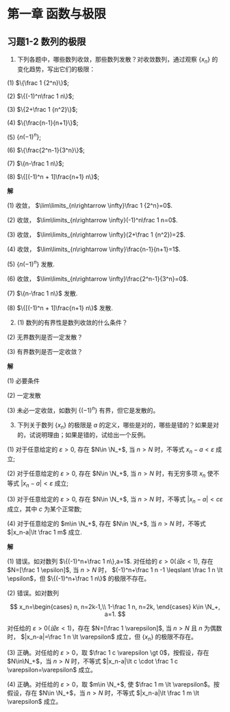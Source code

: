 # 第一章 函数与极限

## 习题1-2 数列的极限

1. 下列各题中，哪些数列收敛，那些数列发散？对收敛数列，通过观察 $\{x_n\}$ 的变化趋势，写出它们的极限：

(1) $\{\frac 1 {2^n}\}$; 

(2) $\{(-1)^n\frac 1 n\}$;

(3) $\{2+\frac 1 {n^2}\}$;

(4) $\{\frac{n-1}{n+1}\}$;

(5) $\{n(-1)^n\}$;

(6) $\{\frac{2^n-1}{3^n}\}$;

(7) $\{n-\frac 1 n\}$;

(8) $\{[(-1)^n + 1]\frac{n+1} n\}$;

**解**

(1) 收敛， $\lim\limits_{n\rightarrow \infty}\frac 1 {2^n}=0$.

(2) 收敛， $\lim\limits_{n\rightarrow \infty}(-1)^n\frac 1 n=0$.

(3) 收敛， $\lim\limits_{n\rightarrow \infty}(2+\frac 1 {n^2})=2$.

(4) 收敛， $\lim\limits_{n\rightarrow \infty}\frac{n-1}{n+1}=1$.

(5) $\{n(-1)^n\}$ 发散.

(6) 收敛， $\lim\limits_{n\rightarrow \infty}\frac{2^n-1}{3^n}=0$.

(7) $\{n-\frac 1 n\}$ 发散.

(8) $\{[(-1)^n + 1]\frac{n+1} n\}$ 发散.

2. (1) 数列的有界性是数列收敛的什么条件？

(2) 无界数列是否一定发散？

(3) 有界数列是否一定收敛？

**解**

(1) 必要条件

(2) 一定发散

(3) 未必一定收敛，如数列 $\{(-1)^n\}$ 有界，但它是发散的。

3. 下列关于数列 $\{x_n\}$ 的极限是 $a$ 的定义，哪些是对的，哪些是错的？如果是对的，试说明理由；如果是错的，试给出一个反例。

(1) 对于任意给定的 $\varepsilon \gt 0$, 存在 $N\in \N_+$, 当 $n\gt N$ 时，不等式 $x_n-a\lt \varepsilon$ 成立;

(2) 对于任意给定的 $\varepsilon \gt 0$, 存在 $N\in \N_+$, 当 $n\gt N$ 时，有无穷多项 $x_n$ 使不等式 $|x_n-a|\lt \varepsilon$ 成立;

(3) 对于任意给定的 $\varepsilon \gt 0$, 存在 $N\in \N_+$, 当 $n\gt N$ 时，不等式 $|x_n-a|\lt c\varepsilon$ 成立，其中 $c$ 为某个正常数;

(4) 对于任意给定的 $m\in \N_+$, 存在 $N\in \N_+$, 当 $n\gt N$ 时，不等式 $|x_n-a|\lt \frac 1 m$ 成立.

**解**

(1) 错误。如对数列 $\{(-1)^n+\frac 1 n\},a=1$. 对任给的 $\varepsilon \gt 0(设 \varepsilon \lt 1)$, 存在 $N=[\frac 1 \epsilon]$, 当 $n\gt N$ 时， $(-1)^n+\frac 1 n -1 \leqslant \frac 1 n \lt \epsilon$，但 $\{(-1)^n+\frac 1 n\}$ 的极限不存在。

(2) 错误。如对数列

$$
x_n=\begin{cases}
n, n=2k-1,\\
1-\frac 1 n, n=2k,
\end{cases}
k\in \N_+, a=1.
$$

对任给的 $\varepsilon\gt 0(设 \varepsilon \lt 1)$，存在 $N=[\frac 1 \varepsilon]$, 当 $n\gt N$ 且 $n$ 为偶数时， $|x_n-a|=\frac 1 n \lt \varepsilon$ 成立，但 $\{x_n\}$ 的极限不存在。

(3) 正确。对任给的 $\varepsilon \gt 0$，取 $\frac 1 c \varepsilon \gt 0$，按假设，存在 $N\in\N_+$，当 $n\gt N$ 时，不等式 $|x_n-a|\lt c \cdot \frac 1 c \varepsilon=\varepsilon$ 成立。

(4) 正确。对任给的 $\varepsilon \gt 0$，取 $m\in \N_+$, 使 $\frac 1 m \lt \varepsilon$。按假设，存在 $N\in \N_+$，当 $n\gt N$ 时，不等式 $|x_n-a|\lt \frac 1 m \lt \varepsilon$ 成立。



